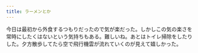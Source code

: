```yaml
---
title: ラーメンとか
---
```


今日は最初から外食するつもりだったので気が楽だった。しかしこの気の楽さを常時にしたくはないという気持ちもある。難しいね。あとはトイレ掃除をしたりした。夕方散歩してたら空で飛行機雲が流れていくのが見えて嬉しかった。